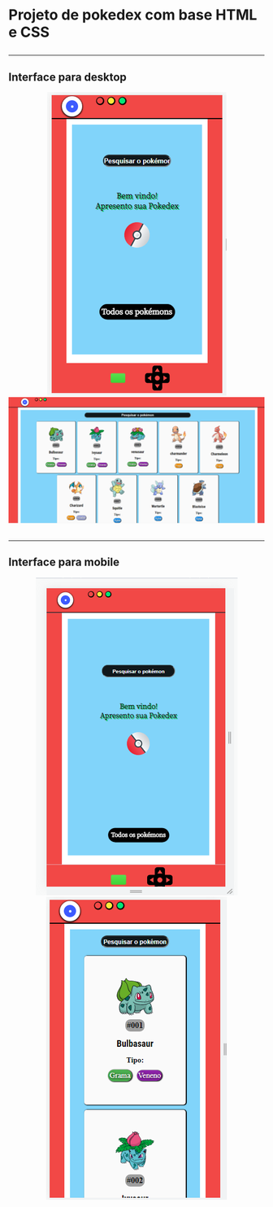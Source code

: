 # Projeto de pokedex com base HTML e CSS <br> <hr>
## Interface para desktop
<div align="center">
    <img src="/assets/readme/index_pc.png">
    <br>
    <img src="/assets/readme/all_pc.png">
</div>
<br> <hr>

## Interface para mobile
<div align="center">
    <img src="/assets/readme/index_cell.png">
    <br>
    <img src="/assets/readme/all_cell.png">
</div>
